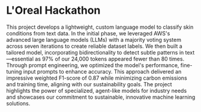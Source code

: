  # L'Oreal Hackathon
 
This project develops a lightweight, custom language model to classify skin conditions from text data. In the initial phase, we leveraged AWS's advanced large language models (LLMs) with a majority voting system across seven iterations to create reliable dataset labels. We then built a tailored model, incorporating bidirectionality to detect subtle patterns in text—essential as 97% of our 24,000 tokens appeared fewer than 80 times. Through prompt engineering, we optimized the model's performance, fine-tuning input prompts to enhance accuracy. This approach delivered an impressive weighted F1-score of 0.87 while minimizing carbon emissions and training time, aligning with our sustainability goals. The project highlights the power of specialized, agent-like models for industry needs and showcases our commitment to sustainable, innovative machine learning solutions.
